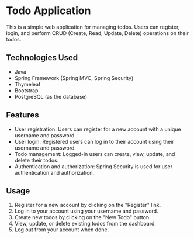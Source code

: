 # Todo Application

This is a simple web application for managing todos. Users can register, login, and perform CRUD (Create, Read, Update, Delete) operations on their todos.

## Technologies Used

* Java
* Spring Framework (Spring MVC, Spring Security)
* Thymeleaf
* Bootstrap
* PostgreSQL (as the database)

## Features

* User registration: Users can register for a new account with a unique username and password.
* User login: Registered users can log in to their account using their username and password.
* Todo management: Logged-in users can create, view, update, and delete their todos.
* Authentication and authorization: Spring Security is used for user authentication and authorization.

## Usage

1. Register for a new account by clicking on the "Register" link.
2. Log in to your account using your username and password.
3. Create new todos by clicking on the "New Todo" button.
4. View, update, or delete existing todos from the dashboard.
5. Log out from your account when done.